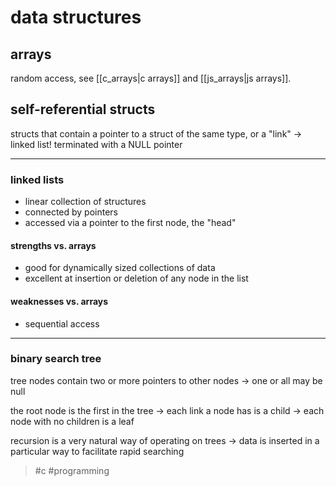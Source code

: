# data structures
## arrays
random access, see [[c_arrays|c arrays]] and [[js_arrays|js arrays]].
## self-referential structs
structs that contain a pointer to a struct of the same type, or a "link"
-> linked list!
terminated with a NULL pointer

---
### linked lists
- linear collection of structures
- connected by pointers
- accessed via a pointer to the first node, the "head"

#### strengths vs. arrays
- good for dynamically sized collections of data
- excellent at insertion or deletion of any node in the list
#### weaknesses vs. arrays
- sequential access

---
### binary search tree
tree nodes contain two or more pointers to other nodes
-> one or all may be null

the root node is the first in the tree
-> each link a node has is a child
-> each node with no children is a leaf

recursion is a very natural way of operating on trees
-> data is inserted in a particular way to facilitate rapid searching

> #c #programming 